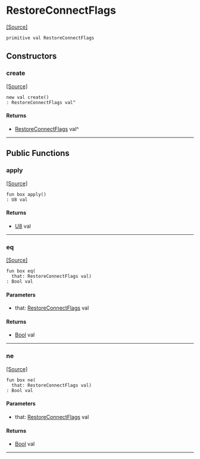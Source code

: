 # RestoreConnectFlags
<span class="source-link">[[Source]](src/mqtt-connector/connectCodes.md#L-0-21)</span>
```pony
primitive val RestoreConnectFlags
```

## Constructors

### create
<span class="source-link">[[Source]](src/mqtt-connector/connectCodes.md#L-0-21)</span>


```pony
new val create()
: RestoreConnectFlags val^
```

#### Returns

* [RestoreConnectFlags](mqtt-connector-RestoreConnectFlags.md) val^

---

## Public Functions

### apply
<span class="source-link">[[Source]](src/mqtt-connector/connectCodes.md#L-0-21)</span>


```pony
fun box apply()
: U8 val
```

#### Returns

* [U8](builtin-U8.md) val

---

### eq
<span class="source-link">[[Source]](src/mqtt-connector/connectCodes.md#L-0-21)</span>


```pony
fun box eq(
  that: RestoreConnectFlags val)
: Bool val
```
#### Parameters

*   that: [RestoreConnectFlags](mqtt-connector-RestoreConnectFlags.md) val

#### Returns

* [Bool](builtin-Bool.md) val

---

### ne
<span class="source-link">[[Source]](src/mqtt-connector/connectCodes.md#L-0-21)</span>


```pony
fun box ne(
  that: RestoreConnectFlags val)
: Bool val
```
#### Parameters

*   that: [RestoreConnectFlags](mqtt-connector-RestoreConnectFlags.md) val

#### Returns

* [Bool](builtin-Bool.md) val

---


